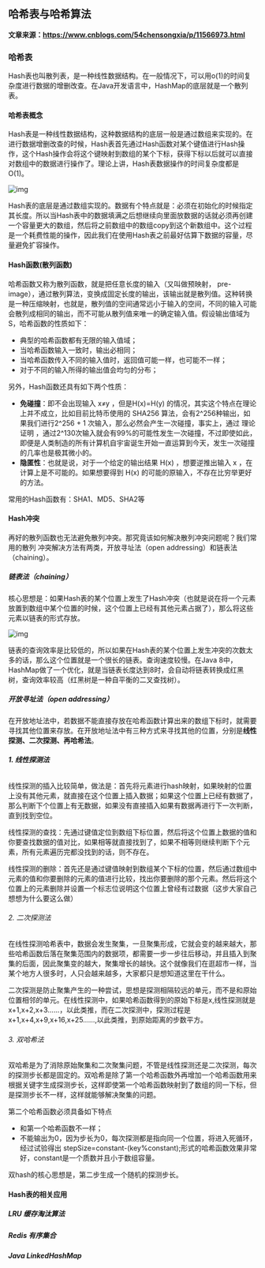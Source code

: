 ## 哈希表与哈希算法

**文章来源：https://www.cnblogs.com/54chensongxia/p/11566973.html**

### 哈希表

Hash表也叫散列表，是一种线性数据结构。在一般情况下，可以用o(1)的时间复杂度进行数据的增删改查。在Java开发语言中，HashMap的底层就是一个散列表。

#### 哈希表概念

Hash表是一种线性数据结构，这种数据结构的底层一般是通过数组来实现的。在进行数据增删改查的时候，Hash表首先通过Hash函数对某个键值进行Hash操作，这个Hash操作会将这个键映射到数组的某个下标，获得下标以后就可以直接对数组中的数据进行操作了。理论上讲，Hash表数据操作的时间复杂度都是O(1)。

![img](https://img2018.cnblogs.com/blog/1775037/201909/1775037-20190922105251782-946286972.png)

Hash表的底层是通过数组实现的。数据有个特点就是：必须在初始化的时候指定其长度。所以当Hash表中的数据填满之后想继续向里面放数据的话就必须再创建一个容量更大的数组，然后将之前数组中的数组copy到这个新数组中。这个过程是一个耗费性能的操作，因此我们在使用Hash表之前最好估算下数据的容量，尽量避免扩容操作。

#### Hash函数(散列函数)

哈希函数又称为散列函数，就是把任意长度的输入（又叫做预映射， pre-image），通过散列算法，变换成固定长度的输出，该输出就是散列值。这种转换是一种压缩映射，也就是，散列值的空间通常远小于输入的空间，不同的输入可能会散列成相同的输出，而不可能从散列值来唯一的确定输入值。假设输出值域为S，哈希函数的性质如下：

- 典型的哈希函数都有无限的输入值域；
- 当哈希函数输入一致时，输出必相同；
- 当哈希函数传入不同的输入值时，返回值可能一样，也可能不一样；
- 对于不同的输入所得的输出值会均匀的分布；

另外，Hash函数还具有如下两个性质：

- **免碰撞**：即不会出现输入 x≠y ，但是H(x)=H(y) 的情况，其实这个特点在理论上并不成立，比如目前比特币使用的 SHA256 算法，会有2^256种输出，如果我们进行2^256 + 1 次输入，那么必然会产生一次碰撞，事实上，通过 理论证明 ，通过2^130次输入就会有99%的可能性发生一次碰撞，不过即使如此，即便是人类制造的所有计算机自宇宙诞生开始一直运算到今天，发生一次碰撞的几率也是极其微小的。
- **隐匿性**：也就是说，对于一个给定的输出结果 H(x) ，想要逆推出输入 x ，在计算上是不可能的。如果想要得到 H(x) 的可能的原输入，不存在比穷举更好的方法。

常用的Hash函数有：SHA1、MD5、SHA2等

#### Hash冲突

再好的散列函数也无法避免散列冲突。那究竟该如何解决散列冲突问题呢？我们常用的散列 冲突解决方法有两类，开放寻址法（open addressing）和链表法（chaining）。

##### 链表法（chaining）

核心思想是：如果Hash表的某个位置上发生了Hash冲突（也就是说在将一个元素放置到数组中某个位置的时候，这个位置上已经有其他元素占据了），那么将这些元素以链表的形式存放。

![img](https://img2018.cnblogs.com/blog/1775037/201909/1775037-20190922112913917-306959445.png)

链表的查询效率是比较低的，所以如果在Hash表的某个位置上发生冲突的次数太多的话，那么这个位置就是一个很长的链表。查询速度较慢。在Java 8中，HashMap做了一个优化，就是当链表长度达到8时，会自动将链表转换成红黑树，查询效率较高（红黑树是一种自平衡的二叉查找树）。

##### 开放寻址法（open addressing）

在开放地址法中，若数据不能直接存放在哈希函数计算出来的数组下标时，就需要寻找其他位置来存放。在开放地址法中有三种方式来寻找其他的位置，分别是**线性探测、二次探测、再哈希法**。

###### **1. 线性探测法**

线性探测的插入比较简单，做法是：首先将元素进行hash映射，如果映射的位置上没有其他元素，就直接在这个位置上插入数据；如果这个位置上已经有数据了，那么判断下个位置上有无数据，如果没有直接插入如果有数据再进行下一次判断，直到找到空位。

线性探测的查找：先通过键值定位到数组下标位置，然后将这个位置上数据的值和你要查找数据的值对比，如果相等就直接找到了，如果不相等则继续判断下个元素，所有元素遍历完都没找到的话，则不存在。

线性探测的删除：首先还是通过键值映射到数组某个下标的位置，然后通过数组中元素的值和你要删除的元素的值进行比较，找出你要删除的那个元素。然后将这个位置上的元素删除并设置一个标志位说明这个位置上曾经有过数据（这步大家自己想想为什么要这么做）

###### 2. 二次探测法

在线性探测哈希表中，数据会发生聚集，一旦聚集形成，它就会变的越来越大，那些哈希函数后落在聚集范围内的数据项，都需要一步一步往后移动，并且插入到聚集的后面，因此聚集变的越大，聚集增长的越快。这个就像我们在逛超市一样，当某个地方人很多时，人只会越来越多，大家都只是想知道这里在干什么。

二次探测是防止聚集产生的一种尝试，思想是探测相隔较远的单元，而不是和原始位置相邻的单元。在线性探测中，如果哈希函数得到的原始下标是x,线性探测就是x+1,x+2,x+3......，以此类推，而在二次探测中，探测过程是x+1,x+4,x+9,x+16,x+25......,以此类推，到原始距离的步数平方。

###### 3. 双哈希法

双哈希是为了消除原始聚集和二次聚集问题，不管是线性探测还是二次探测，每次的探测步长都是固定的。双哈希是除了第一个哈希函数外再增加一个哈希函数用来根据关键字生成探测步长，这样即使第一个哈希函数映射到了数组的同一下标，但是探测步长不一样，这样就能够解决聚集的问题。

第二个哈希函数必须具备如下特点

- 和第一个哈希函数不一样；
- 不能输出为0，因为步长为0，每次探测都是指向同一个位置，将进入死循环，经过试验得出 stepSize=constant-(key%constant);形式的哈希函数效果非常好，constant是一个质数并且小于数组容量。

双hash的核心思想是，第二步生成一个随机的探测步长。

#### Hash表的相关应用

##### **LRU 缓存淘汰算法**

##### **Redis 有序集合**

##### **Java LinkedHashMap**

